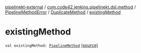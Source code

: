 [pipelinekt-external](../../../index.md) / [com.code42.jenkins.pipelinekt.dsl.method](../../index.md) / [PipelineMethodError](../index.md) / [DuplicateMethod](index.md) / [existingMethod](./existing-method.md)

# existingMethod

`val existingMethod: `[`PipelineMethod`](../../../com.code42.jenkins.pipelinekt.core.method/-pipeline-method/index.md) [(source)](https://github.com/code42/pipelinekt/tree/master/dsl/src/main/kotlin/com/code42/jenkins/pipelinekt/dsl/method/PipelineMethodError.kt#L9)